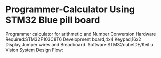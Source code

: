 # Programmer-Calculator Using STM32 Blue pill board
Programmer calculator for arithmetic and Number Conversion 
Hardware Required:STM32F103C8T6 Development board,4x4 Keypad,16x2 Display,Jumper wires and Breadboard.
Software:STM32cubeIDE/Keil u Vision
System Design Flow:
